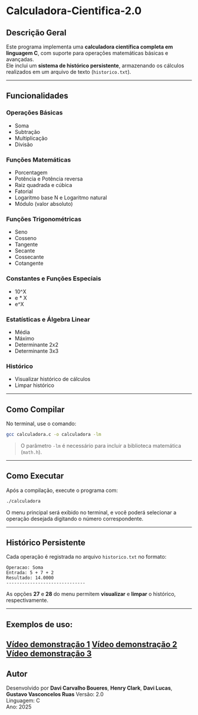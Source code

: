 # Calculadora-Cientifica-2.0

##  Descrição Geral
Este programa implementa uma **calculadora científica completa em linguagem C**, com suporte para operações matemáticas básicas e avançadas.  
Ele inclui um **sistema de histórico persistente**, armazenando os cálculos realizados em um arquivo de texto (`historico.txt`).

---

##  Funcionalidades

###  Operações Básicas
- Soma  
- Subtração  
- Multiplicação  
- Divisão  

###  Funções Matemáticas
- Porcentagem  
- Potência e Potência reversa  
- Raiz quadrada e cúbica  
- Fatorial  
- Logaritmo base N e Logaritmo natural  
- Módulo (valor absoluto)  

###  Funções Trigonométricas
- Seno  
- Cosseno  
- Tangente  
- Secante  
- Cossecante  
- Cotangente  

###  Constantes e Funções Especiais
- 10^X  
- e * X  
- e^X  

###  Estatísticas e Álgebra Linear
- Média  
- Máximo  
- Determinante 2x2  
- Determinante 3x3  

###  Histórico
- Visualizar histórico de cálculos  
- Limpar histórico  

---

##  Como Compilar

No terminal, use o comando:

```bash
gcc calculadora.c -o calculadora -lm
```

> O parâmetro `-lm` é necessário para incluir a biblioteca matemática (`math.h`).

---

##  Como Executar

Após a compilação, execute o programa com:

```bash
./calculadora
```

O menu principal será exibido no terminal, e você poderá selecionar a operação desejada digitando o número correspondente.

---

##  Histórico Persistente

Cada operação é registrada no arquivo `historico.txt` no formato:

```
Operacao: Soma
Entrada: 5 + 7 + 2
Resultado: 14.0000
------------------------------
```

As opções **27** e **28** do menu permitem **visualizar** e **limpar** o histórico, respectivamente.

---
## Exemplos de uso:
[Vídeo demonstração 1](https://github.com/user-attachments/assets/c2c55ee6-e0b0-4b3e-b126-0b00d2896cb8)
[Vídeo demonstração 2](https://github.com/user-attachments/assets/2236a2d2-30fe-4817-b056-349b28325691)
[Vídeo demonstração 3](https://github.com/user-attachments/assets/a8169bfa-2d54-4855-b876-63cdeb3640df)
---

##  Autor
Desenvolvido por **Davi Carvalho Boueres**, **Henry Clark**, **Davi Lucas**, **Gustavo Vasconcelos Ruas**
Versão: 2.0  
Linguagem: C  
Ano: 2025

